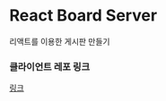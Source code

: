# React Board Server

리액트를 이용한 게시판 만들기 

### 클라이언트 레포 링크
[링크](https://github.com/Seunghoya/react-board)
